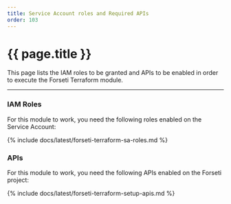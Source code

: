 ```yaml
---
title: Service Account roles and Required APIs
order: 103
---
```


# {{ page.title }}

This page lists the IAM roles to be granted and APIs to be enabled in order
to execute the Forseti Terraform module.

---

### **IAM Roles**

For this module to work, you need the following roles enabled on the Service Account:

{% include docs/latest/forseti-terraform-sa-roles.md %}

### **APIs**

For this module to work, you need the following APIs enabled on the Forseti project:

{% include docs/latest/forseti-terraform-setup-apis.md %}
